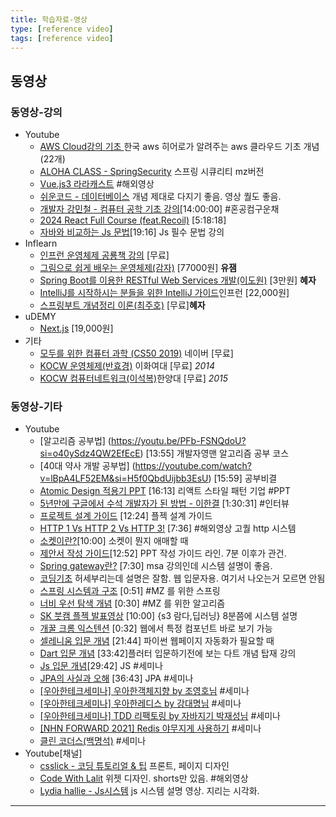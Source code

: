 ```yaml
---
title: 학습자료-영상
type: [reference video]
tags: [reference video]
---
```


## 동영상
### 동영상-강의
- Youtube
  - [AWS Cloud강의 기초 ](https://www.youtube.com/playlist?list=PLSJb8dsKrZ95lSnVnTUxo5wBDvY3cjgWw)  한국 aws 히어로가 알려주는 aws 클라우드 기초 개념 (22개)
  - [ALOHA CLASS - SpringSecurity](https://youtube.com/playlist?list=PL4C2AmBC9jObUjIMC6S9TPjivp3zsorEy&si=hR2T_xICbaOj8Qw7) 스프링 시큐리티 mz버전
  - [Vue.js3 라라캐스트](https://laracasts.com/series/learn-vue-3-step-by-step/episodes/1) #해외영상
  - [쉬운코드 - 데이터베이스](https://youtube.com/playlist?list=PLcXyemr8ZeoREWGhhZi5FZs6cvymjIBVe&si=hYw6CrCRBgB-aL_L) 개념 제대로 다지기 좋음. 영상 퀄도 좋음.
  - [개발자 강민철 - 컴퓨터 공학 기초 강의](https://www.youtube.com/playlist?list=PLYH7OjNUOWLUz15j4Q9M6INxK5J3-59GC)[14:00:00] #혼공컴구운채
  - [2024 React Full Course (feat.Recoil)](https://www.youtube.com/watch?v=Yv5tSNr4h2c) [5:18:18]
  - [자바와 비교하는 Js 문법](https://youtu.be/t5GG7V4DdXs?si=O6_qRTZrKPcgbQMs)[19:16] Js 필수 문법 강의
- Inflearn
  - [인프런 운영체제 공룡책 강의](https://www.inflearn.com/course/%EC%9A%B4%EC%98%81%EC%B2%B4%EC%A0%9C-%EA%B3%B5%EB%A3%A1%EC%B1%85-%EC%A0%84%EA%B3%B5%EA%B0%95%EC%9D%98?srsltid=AfmBOoqsLvPdSM0AJGRbRYiuqeHnMDfcUx5FMjKrt6rpsOOf8vgkLFPr) [무료]
  - [그림으로 쉽게 배우는 운영체제(감자)](https://www.inflearn.com/course/%EB%B9%84%EC%A0%84%EA%B3%B5%EC%9E%90-%EC%9A%B4%EC%98%81%EC%B2%B4%EC%A0%9C#curriculum) [77000원] **유잼**
  - [Spring Boot를 이용한 RESTful Web Services 개발(이도원)](https://www.inflearn.com/course/spring-boot-restful-web-services#curriculum) [3만원] **혜자**
  - [IntelliJ를 시작하시는 분들을 위한 IntelliJ 가이드](https://www.inflearn.com/course/intellij-guide)인프런 [22,000원]
  - [스프링부트 개념정리 이론(최주호)](https://www.inflearn.com/course/%EC%8A%A4%ED%94%84%EB%A7%81%EB%B6%80%ED%8A%B8-%EA%B0%9C%EB%85%90%EC%A0%95%EB%A6%AC#curriculum) [무료]**혜자**
- uDEMY
  - [Next.js](https://www.udemy.com/course/nextjs-react-incl-two-paths/?couponCode=24T6MT102824) [19,000원]
- 기타
  - [모두를 위한 컴퓨터 과학 (CS50 2019)](www.boostcourse.org/cs112) 네이버 [무료]
  - [KOCW 운영체제(반효경)](http://www.kocw.or.kr/home/cview.do?mty=p&kemId=1046323) 이화여대 [무료] *2014*
  - [KOCW 컴퓨터네트워크(이석복)](http://www.kocw.or.kr/home/cview.do?cid=6166c077e545b736)한양대 [무료] *2015*

### 동영상-기타
- Youtube
  - [알고리즘 공부법] (https://youtu.be/PFb-FSNQdoU?si=o40ySdz4QW2EfEcE) [13:55] 개발자영맨 알고리즘 공부 코스
  - [40대 약사 개발 공부법] (https://youtube.com/watch?v=lBpA4LF52EM&si=H5f0QbdUijbb3EsU) [15:59] 공부비결
  - [Atomic Design 적용기 PPT](https://youtu.be/33yj-Q5v8mQ?si=qkgeUaUHSlho0zjE) [16:13] 리액트 스타일 패턴 기업 #PPT
  - [5년만에 구글에서 수석 개발자가 된 방법 - 이한결](https://youtu.be/CQj797uQw1U?si=DC4GAxkoSIrRXxIn) [1:30:31] #인터뷰
  - [프로젝트 설계 가이드](https://youtu.be/Ju86QChEasc?si=1q_na01IbVqicIrW) [12:24] 플젝 설계 가이드
  - [HTTP 1 Vs HTTP 2 Vs HTTP 3!](https://www.youtube.com/watch?v=UMwQjFzTQXw&list=PLX2uMKRp6uk8KQhodgI4lsmNu7Gbl_4lq) [7:36] #해외영상 고퀄 http 시스템
  - [소켓이란?](https://youtu.be/4-6_o9FfQe0?si=mTKlXmegF-iX0CJa)[10:00] 소켓이 뭔지 애매할 때
  - [제안서 작성 가이드](https://youtu.be/NkfIX_uwnrA?si=P0FpJcgvPLgK-KYu)[12:52] PPT 작성 가이드 라인. 7분 이후가 관건.
  - [Spring gateway란?](https://youtu.be/wlMluoYi-3c?si=HNWp3EXpXExokEEc) [7:30] msa 강의인데 시스템 설명이 좋음.
  - [코딩기초](https://youtu.be/3Cd6sKe7g5U?si=TCrPK1tTfo-W_j8R) 허세부리는데 설명은 잘함. 웹 입문자용. 여기서 나오는거 모르면 안됨
  - [스프링 시스템과 구조](https://youtu.be/4XERLaMcvlY?si=yuf2-R26C-tULX4Y) [0:51] #MZ 를 위한 스프링
  - [너비 우선 탐색 개념](https://youtu.be/qNfLJfLnhvE?si=HuYGK-fi6U6ZsInv) [0:30] #MZ 를 위한 알고리즘
  - [SK 붓캠 플젝 발표영상](https://www.youtube.com/watch?v=OU21Pj_GFso&list=LL&index=17) [10:00]  {s3 람다,딥러닝} 8분쯤에 시스템 설명
  - [개꿀 크롬 익스텐션](https://youtu.be/rkC0E9L9hFg?si=oiCK9Fgn9LVW2C3B) [0:32] 웹에서 특정 컴포넌트 바로 보기 가능
  - [셀레니움 입문 개념](https://youtu.be/lgK0V4x2y2s?si=cfpj58sikE6goaMh) [21:44] 파이썬 웹페이지 자동화가 필요할 때
  - [Dart 입문 개념](https://youtu.be/2g8DsOSreqk?si=V9SSIA1zhLBlxYoU) [33:42]플러터 입문하기전에 보는 다트 개념 탑재 강의
  - [Js 입문 개념](https://youtu.be/HoqMPUkzMSA?si=dEHN5Y3EVM9z7FXg)[29:42] JS #세미나
  - [JPA의 사실과 오해](https://youtu.be/rYj8PLIE6-k?si=YXuqi40fd9Zy5GOh) [36:43] JPA #세미나
  - [[우아한테크세미나] 우아한객체지향 by 조영호님](https://www.youtube.com/watch?v=dJ5C4qRqAgA&ab_channel=%EC%9A%B0%EC%95%84%ED%95%9CTech) #세미나
  - [[우아한테크세미나] 우아한레디스 by 강대명님](https://www.youtube.com/watch?v=mPB2CZiAkKM&ab_channel=%EC%9A%B0%EC%95%84%ED%95%9CTech) #세미나
  - [[우아한테크세미나] TDD 리팩토링 by 자바지기 박재성님](https://www.youtube.com/watch?v=bIeqAlmNRrA&ab_channel=%EC%9A%B0%EC%95%84%ED%95%9CTech) #세미나
  - [[NHN FORWARD 2021] Redis 야무지게 사용하기](https://youtu.be/92NizoBL4uA) #세미나
  - [클린 코더스(백명석)](https://www.youtube.com/watch?v=60lLSe1phks&list=PLeQ0NTYUDTmMM71Jn1scbEYdLFHz5ZqFA&ab_channel=%EB%B0%B1%EB%AA%85%EC%84%9D) #세미나
- Youtube[채널]
  - [csslick - 코딩 튜토리얼 & 팁](https://www.youtube.com/@csslick9865) 프론트, 페이지 디자인
  - [Code With Lalit](https://www.youtube.com/@code_withlalit/shorts) 위젯 디자인. shorts만 있음. #해외영상
  - [Lydia hallie - Js시스템](https://youtube.com/@theavocoder?si=uAF-kqFWLgplUWsD) js 시스템 설명 영상. 지리는 시각화.






---



